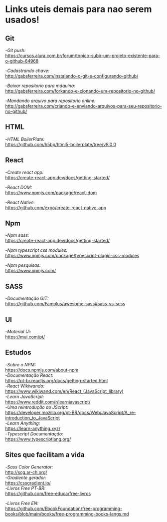 # Links uteis demais para nao serem usados!

## Git

-*Git push:*
<br>
https://cursos.alura.com.br/forum/topico-subir-um-projeto-existente-para-o-github-64968

-*Cadastrando chave:*
<br>
http://gabsferreira.com/instalando-o-git-e-configurando-github/

-*Baixar repositorio para máquina:*
<br>
http://gabsferreira.com/forkando-e-clonando-um-repositorio-no-github/

-*Mandando arquivo para repositorio online:*
<br>
http://gabsferreira.com/criando-e-enviando-arquivos-para-seu-repositorio-no-github/

## HTML

-*HTML BoilerPlate:*
<br>
https://github.com/h5bp/html5-boilerplate/tree/v8.0.0
## React

-*Create react app:*
<br>
https://create-react-app.dev/docs/getting-started/

-*React DOM:*
<br>
https://www.npmjs.com/package/react-dom

-*React Native:*
<br>
https://github.com/expo/create-react-native-app

## Npm

-*Npm sass:*
<br>
https://create-react-app.dev/docs/getting-started/

-*Npm typescript css modules:*
<br>
https://www.npmjs.com/package/typescript-plugin-css-modules

-*Npm pesquisas:*
<br>
https://www.npmjs.com/

## SASS

-*Documentação GIT:*
<br>
https://github.com/Famolus/awesome-sass#sass-vs-scss
## UI

-*Material Ui:*
<br>
https://mui.com/pt/

## Estudos

-*Sobre o NPM:*
<br>
https://docs.npmjs.com/about-npm
<br>
-*Documentação React:*
<br>
https://pt-br.reactjs.org/docs/getting-started.html
<br>
-*React Wikiwando:*
<br>
https://www.wikiwand.com/en/React_(JavaScript_library)
<br>
-*Learn JavaScript:*
<br>
https://www.reddit.com/r/learnjavascript/
<br>
-*Uma reintrodução ao JScript:*
<br>
https://developer.mozilla.org/pt-BR/docs/Web/JavaScript/A_re-introduction_to_JavaScript
<br>
-*Learn Anything:*
<br>
https://learn-anything.xyz/
<br>
-*Typescript Documentação:*
<br>
https://www.typescriptlang.org/

## Sites que facilitam a vida

-*Sass Color Generator:*
<br>
http://scg.ar-ch.org/
<br>
-*Gradiente gerador:*
<br>
https://cssgradient.io/
<br>
-*Livros Free PT-BR:*
<br>
https://github.com/free-educa/free-livros

-*Livros Free EN:*
<br>
https://github.com/EbookFoundation/free-programming-books/blob/main/books/free-programming-books-langs.md
